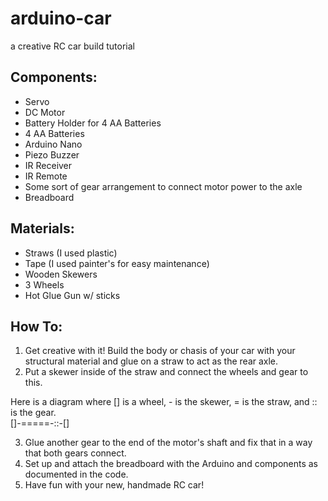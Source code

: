 # arduino-car
a creative RC car build tutorial

## Components:

- Servo
- DC Motor
- Battery Holder for 4 AA Batteries
- 4 AA Batteries
- Arduino Nano
- Piezo Buzzer
- IR Receiver
- IR Remote
- Some sort of gear arrangement to connect motor power to the axle
- Breadboard

## Materials: 
- Straws (I used plastic)
- Tape (I used painter's for easy maintenance)
- Wooden Skewers
- 3 Wheels
- Hot Glue Gun w/ sticks

## How To:
1. Get creative with it! Build the body or chasis of your car with your structural material and glue on a straw to act as the rear axle.
2. Put a skewer inside of the straw and connect the wheels and gear to this.

Here is a diagram where [] is a wheel, - is the skewer, = is the straw, and :: is the gear. <br>
[]-=====-::-[] 

3. Glue another gear to the end of the motor's shaft and fix that in a way that both gears connect.
4. Set up and attach the breadboard with the Arduino and components as documented in the code.
5. Have fun with your new, handmade RC car!
